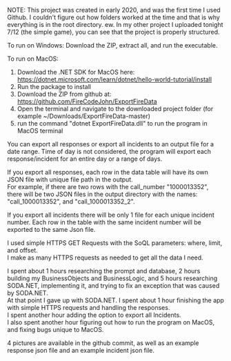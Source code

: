 NOTE: This project was created in early 2020, and was the first time I used Github.  I couldn't figure out how folders worked at the time and that is why everything is in the root directory.  ew.  In my other project I uploaded tonight 7/12 (the simple game), you can see that the project is properly structured.  

To run on Windows: Download the ZIP, extract all, and run the executable. 

To run on MacOS: 
1) Download the .NET SDK for MacOS here: https://dotnet.microsoft.com/learn/dotnet/hello-world-tutorial/install 
2) Run the package to install 
3) Download the ZIP from github at: https://github.com/FireCodeJohn/ExportFireData 
4) Open the terminal and navigate to the downloaded project folder (for example ~/Downloads/ExportFireData-master) 
5) run the command "dotnet ExportFireData.dll" to run the program in MacOS terminal 

You can export all responses or export all incidents to an output file for a date range. 
Time of day is not considered, the program will export each response/incident for an entire day or a range of days. 

If you export all responses, each row in the data table will have its own JSON file with unique file path in the output.  
For example, if there are two rows with the call_number "1000013352", there will be two JSON files in the output directory with the names:  
"call_1000013352", and 
"call_1000013352_2". 

If you export all incidents there will be only 1 file for each unique incident number. 
Each row in the table with the same incident number will be exported to the same Json file. 

I used simple HTTPS GET Requests with the SoQL parameters: where, limit, and offset.  
I make as many HTTPS requests as needed to get all the data I need.  

I spent about 1 hours researching the prompt and database, 
2 hours building my BusinessObjects and BusinessLogic, and
5 hours researching SODA.NET, implementing it, and trying to fix an exception that was caused by SODA.NET.  
At that point I gave up with SODA.NET. 
I spent about 1 hour finishing the app with simple HTTPS requests and handling the responses.  
I spent another hour adding the option to export all Incidents.   
I also spent another hour figuring out how to run the program on MacOS, and fixing bugs unique to MacOS.  

4 pictures are available in the github commit, as well as an example response json file and an example incident json file.  
